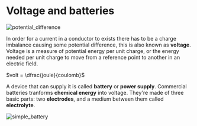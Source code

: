 # Voltage and batteries  

![potential_difference](https://github.com/dennyb87/elettrotecnica-serale/assets/7195133/441697d6-7e2b-4850-8058-3313733a4b3d)  

In order for a current in a conductor to exists there has to be a charge imbalance causing some potential difference, this is also known as **voltage**. Voltage is a measure of potential energy per unit charge, or the energy needed per unit charge to move from a reference point to another in an electric field.  

$volt = \dfrac{joule}{coulomb}$  

A device that can supply it is called **battery** or **power supply**. Commercial batteries tranforms **chemical energy** into voltage. They're made of three basic parts: two **electrodes**, and a medium between them called **electrolyte**.  

![simple_battery](https://github.com/dennyb87/elettrotecnica-serale/assets/7195133/9b9e1224-05a1-4699-b7f9-9bc062806103)  
